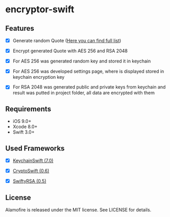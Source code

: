 # encryptor-swift

## Features

- [x] Generate random Quote ([Here you can find full list](http://www.brainyquote.com/quotes/topics/topic_funny.html?SPvm=1&vm=l))
- [x] Encrypt generated Quote with AES 256 and RSA 2048
- [x] For AES 256 was generated random key and stored it in keychain
- [x] For AES 256 was developed settings page, where is displayed stored in keychain encryption key
- [x] For RSA 2048 was generated public and private keys from keychain and result was putted in project folder, all data are encrypted with them


## Requirements

- iOS 9.0+
- Xcode 8.0+
- Swift 3.0+


## Used Frameworks

- [x] [KeychainSwift (7.0)](https://github.com/marketplacer/keychain-swift)
- [x] [CryptoSwift (0.6)](https://github.com/krzyzanowskim/CryptoSwift)
- [x] [SwiftyRSA (0.5)](https://github.com/TakeScoop/SwiftyRSA)


## License

Alamofire is released under the MIT license. See LICENSE for details.
